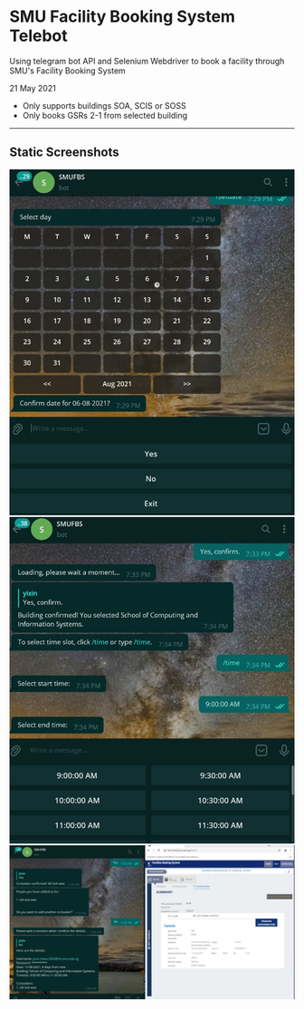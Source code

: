 # SMU Facility Booking System Telebot
Using telegram bot API and Selenium Webdriver to book a facility through SMU's Facility Booking System


21 May 2021
- Only supports buildings SOA, SCIS or SOSS
- Only books GSRs 2-1 from selected building

--------------------
Static Screenshots
--------------------
![Static Image Preview 1](https://github.com/chewyixin99/selenium-telebot-booking-system/blob/2ea8d2d3747fe6e14da63ff80fcc7e18fe153ca5/telebot_images/calendar_module.jpg)
![Static Image Preview 1](https://github.com/chewyixin99/selenium-telebot-booking-system/blob/2ea8d2d3747fe6e14da63ff80fcc7e18fe153ca5/telebot_images/markup_keyboard.jpg)
![Static Image Preview 1](https://github.com/chewyixin99/selenium-telebot-booking-system/blob/2ea8d2d3747fe6e14da63ff80fcc7e18fe153ca5/telebot_images/sample_final.jpg)

